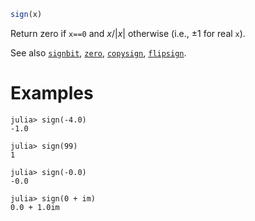 ```julia
sign(x)
```

Return zero if `x==0` and $x/|x|$ otherwise (i.e., ±1 for real `x`).

See also [`signbit`](@ref), [`zero`](@ref), [`copysign`](@ref), [`flipsign`](@ref).

# Examples

```jldoctest
julia> sign(-4.0)
-1.0

julia> sign(99)
1

julia> sign(-0.0)
-0.0

julia> sign(0 + im)
0.0 + 1.0im
```
